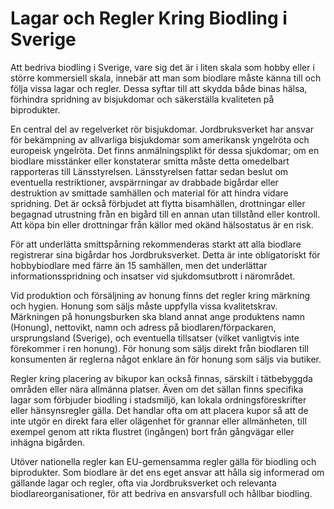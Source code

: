 
# Lagar och Regler Kring Biodling i Sverige

Att bedriva biodling i Sverige, vare sig det är i liten skala som hobby eller i större kommersiell skala, innebär att man som biodlare måste känna till och följa vissa lagar och regler. Dessa syftar till att skydda både binas hälsa, förhindra spridning av bisjukdomar och säkerställa kvaliteten på biprodukter.

En central del av regelverket rör bisjukdomar. Jordbruksverket har ansvar för bekämpning av allvarliga bisjukdomar som amerikansk yngelröta och europeisk yngelröta. Det finns anmälningsplikt för dessa sjukdomar; om en biodlare misstänker eller konstaterar smitta måste detta omedelbart rapporteras till Länsstyrelsen. Länsstyrelsen fattar sedan beslut om eventuella restriktioner, avspärrningar av drabbade bigårdar eller destruktion av smittade samhällen och material för att hindra vidare spridning. Det är också förbjudet att flytta bisamhällen, drottningar eller begagnad utrustning från en bigård till en annan utan tillstånd eller kontroll. Att köpa bin eller drottningar från källor med okänd hälsostatus är en risk.

För att underlätta smittspårning rekommenderas starkt att alla biodlare registrerar sina bigårdar hos Jordbruksverket. Detta är inte obligatoriskt för hobbybiodlare med färre än 15 samhällen, men det underlättar informationsspridning och insatser vid sjukdomsutbrott i närområdet.

Vid produktion och försäljning av honung finns det regler kring märkning och hygien. Honung som säljs måste uppfylla vissa kvalitetskrav. Märkningen på honungsburken ska bland annat ange produktens namn (Honung), nettovikt, namn och adress på biodlaren/förpackaren, ursprungsland (Sverige), och eventuella tillsatser (vilket vanligtvis inte förekommer i ren honung). För honung som säljs direkt från biodlaren till konsumenten är reglerna något enklare än för honung som säljs via butiker.

Regler kring placering av bikupor kan också finnas, särskilt i tätbebyggda områden eller nära allmänna platser. Även om det sällan finns specifika lagar som förbjuder biodling i stadsmiljö, kan lokala ordningsföreskrifter eller hänsynsregler gälla. Det handlar ofta om att placera kupor så att de inte utgör en direkt fara eller olägenhet för grannar eller allmänheten, till exempel genom att rikta flustret (ingången) bort från gångvägar eller inhägna bigården.

Utöver nationella regler kan EU-gemensamma regler gälla för biodling och biprodukter. Som biodlare är det ens eget ansvar att hålla sig informerad om gällande lagar och regler, ofta via Jordbruksverket och relevanta biodlareorganisationer, för att bedriva en ansvarsfull och hållbar biodling.
